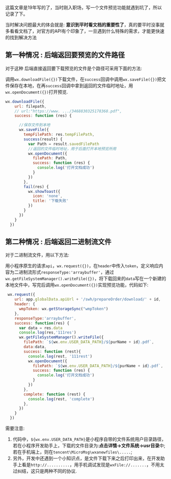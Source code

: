 这篇文章是19年写的了，当时刚入职场，写一个文件预览功能就遇到坑了，所以记录了下。

当时解决问题最大的体会就是: **意识到平时看文档的重要性了**，真的要平时没事就多看看文档了，对官方的API有个印象了，一旦遇到什么特殊的需求，才能更快速的找到解决方法

## 第一种情况 :  后端返回要预览的文件路径
对于这种 后端直接返回要下载预览的文件是个路径可采用下面的方法:

调用`wx.downloadFile({})`下载文件，在`success`回调中调用`wx.saveFile({})`把文件保存在本地，在再`success`回调中拿到返回的文件临时地址，用`wx.openDocument({})`打开预览.
  ```js
  wx.downloadFile({
      url: filepath,
      // url:"https://www. .../3468830325178368.pdf",
      success: function (res) {
  
        //保存文件到本地
        wx.saveFile({
          tempFilePath: res.tempFilePath,
          success(result) {
            var Path = result.savedFilePath
            //返回的文件临时地址，用于后面打开本地预览所用
            wx.openDocument({
              filePath: Path,
              success: function (res) {
                console.log('打开文档成功')
              }
            })
          },
          fail(res) {
            wx.showToast({
              icon: 'none',
              title: '下载失败'
            })
          }
        })
      }
    })
   ```
## 第二种情况 :  后端返回二进制流文件
对于二进制流文件，用以下方法:
 
用小程序原生的请求`api`，`wx.request({})`，在`header`中传入`token`，定义响应内容为二进制流形式`responseType:'arraybuffer'`，通过`wx.getFileSystemManager().writeFile({})`，将下载回来的`data`写在一个新建的本地文件中，写完后调用`wx.openDocument({})`实现预览功能，代码如下:
  ```Javascript
   wx.request({
      url: app.globalData.apiUrl + '/swh/prepareOrder/download/' + id,
      header: {
        wmpToken: wx.getStorageSync("wmpToken")
      },
      responseType:'arraybuffer',
      success: function(res) {
        var data = res.data 
        console.log(res,'111res')
        wx.getFileSystemManager().writeFile({
          filePath: `${wx.env.USER_DATA_PATH}/${purName + id}.pdf`,
          data:data,  
          success: function (rest){  
            console.log(rest, '111rest')
            wx.openDocument({
              filePath: `${wx.env.USER_DATA_PATH}/${purName + id}.pdf`,
              success: function (res) {
                console.log('打开文档成功')
              }
            })  
          },
          complete: function (rest) {
            console.log(rest, 'complete')
          },
        })
      }
    })
  ```
需要注意:
1. 代码中，`${wx.env.USER_DATA_PATH}`是小程序自带的文件系统用户目录路径，若在小程序开发助手上，下载的文件目录为:**点击详情->文件系统->usr目录**中;若在手机端上，则在`tencent\MicroMsg\wxanewfiles\.....`; 
2. 另外，开发中还遇到一个小知识点，是文件下载下来之后打印出来，在开发助手上看是`http://..........`，用手机调试发现是`wxFile://.......`，不用太过纠结，这只是两种不同的协议.